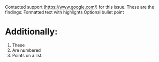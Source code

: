 Contacted support (https://www.google.com/) for this issue. These are the findings:
Formatted text with highlights
Optional bullet point
# Additionally:
1. These
2. Are numbered
3. Points on a list.